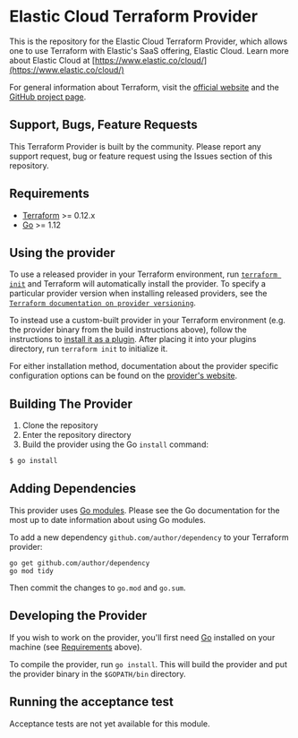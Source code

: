 Elastic Cloud Terraform Provider
==================

This is the repository for the Elastic Cloud Terraform Provider, which allows one to use Terraform with Elastic's SaaS offering, Elastic Cloud.
Learn more about Elastic Cloud at [https://www.elastic.co/cloud/](https://www.elastic.co/cloud/)

For general information about Terraform, visit the [official website](https://www.terraform.io) and the [GitHub project page](https://github.com/hashicorp/terraform).


Support, Bugs, Feature Requests
-------------------------------

This Terraform Provider is built by the community. Please report any support request, bug or feature request using the Issues section of this repository.


Requirements
------------

-	[Terraform](https://www.terraform.io/downloads.html) >= 0.12.x
-	[Go](https://golang.org/doc/install) >= 1.12


Using the provider
----------------------

To use a released provider in your Terraform environment, run [`terraform init`](https://www.terraform.io/docs/commands/init.html) and Terraform will automatically install the provider. To specify a particular provider version when installing released providers, see the [`Terraform documentation on provider versioning`](https://www.terraform.io/docs/configuration/providers.html#version-provider-versions).

To instead use a custom-built provider in your Terraform environment (e.g. the provider binary from the build instructions above), follow the instructions to [install it as a plugin](https://www.terraform.io/docs/plugins/basics.html#installing-a-plugin). After placing it into your plugins directory, run `terraform init` to initialize it.

For either installation method, documentation about the provider specific configuration options can be found on the [provider's website](https://www.terraform.io/docs/providers/).


Building The Provider
---------------------

1. Clone the repository
1. Enter the repository directory
1. Build the provider using the Go `install` command: 
```sh
$ go install
```


Adding Dependencies
---------------------

This provider uses [Go modules](https://github.com/golang/go/wiki/Modules).
Please see the Go documentation for the most up to date information about using Go modules.

To add a new dependency `github.com/author/dependency` to your Terraform provider:

```
go get github.com/author/dependency
go mod tidy
```

Then commit the changes to `go.mod` and `go.sum`.


Developing the Provider
---------------------------

If you wish to work on the provider, you'll first need [Go](http://www.golang.org) installed on your machine (see [Requirements](#requirements) above).

To compile the provider, run `go install`. This will build the provider and put the provider binary in the `$GOPATH/bin` directory.


Running the acceptance test
---------------------------

Acceptance tests are not yet available for this module.
